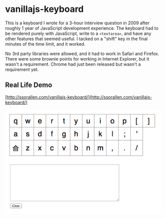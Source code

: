 vanillajs-keyboard
==================

This is a keyboard I wrote for a 3-hour interview question in 2009 after roughly
1 year of JavaScript development experience. The keyboard had to be rendered
purely with JavaScript, write to a `<textarea>`, and have any other features
that seemed useful. I tacked on a "shift" key in the final minutes of the time
limit, and it worked.

No 3rd party libraries were allowed, and it had to work in Safari and Firefox.
There were some brownie points for working in Internet Explorer, but it wasn't
a requirement. Chrome had just been released but wasn't a requirement yet.

## Real Life Demo

[http://ssorallen.com/vanillajs-keyboard/](http://ssorallen.com/vanillajs-keyboard/)

![](screenshot.png)
